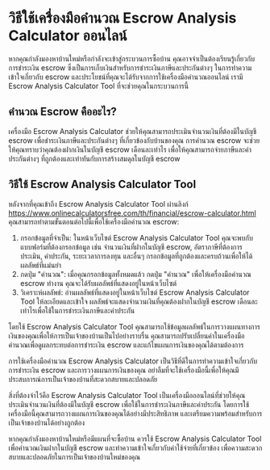 วิธีใช้เครื่องมือคำนวณ Escrow Analysis Calculator ออนไลน์
=========================================================

หากคุณกำลังมองหาบ้านใหม่หรือกำลังจะเข้าสู่กระบวนการซื้อบ้าน คุณอาจจำเป็นต้องเรียนรู้เกี่ยวกับการชำระเงิน escrow ซึ่งเป็นการเก็บเงินสำหรับการชำระเงินภาษีและประกันต่างๆ ในการทำความเข้าใจเกี่ยวกับ escrow และประโยชน์ที่คุณจะได้รับจากการใช้เครื่องมือคำนวณออนไลน์ เรามี Escrow Analysis Calculator Tool ที่จะช่วยคุณในกระบวนการนี้

คำนวณ Escrow คืออะไร?
---------------------

เครื่องมือ Escrow Analysis Calculator ช่วยให้คุณสามารถประเมินจำนวนเงินที่ต้องมีในบัญชี escrow เพื่อชำระเงินภาษีและประกันต่างๆ ที่เกี่ยวข้องกับบ้านของคุณ การคำนวณ escrow จะช่วยให้คุณทราบว่าคุณต้องฝากเงินในบัญชี escrow เดือนละเท่าไร เพื่อให้คุณสามารถจ่ายภาษีและค่าประกันต่างๆ ที่ถูกต้องและเท่าทันกับการสร้างสมดุลในบัญชี escrow

วิธีใช้ Escrow Analysis Calculator Tool
---------------------------------------

หลังจากที่คุณเข้าถึง Escrow Analysis Calculator Tool ผ่านลิงก์ <https://www.onlinecalculatorsfree.com/th/financial/escrow-calculator.html> คุณสามารถทำตามขั้นตอนต่อไปนี้เพื่อใช้เครื่องมือคำนวณ escrow:

1. กรอกข้อมูลที่จำเป็น: ในหน้าเว็บไซต์ Escrow Analysis Calculator Tool คุณจะพบกับแบบฟอร์มที่ต้องกรอกข้อมูล เช่น จำนวนเงินที่ฝากในบัญชี escrow, อัตราภาษีที่ต้องการประเมิน, ค่าประกัน, ระยะเวลาการลงทุน และอื่นๆ กรอกข้อมูลที่ถูกต้องและครบถ้วนเพื่อให้ได้ผลลัพธ์ที่แม่นยำ
2. กดปุ่ม "คำนวณ": เมื่อคุณกรอกข้อมูลทั้งหมดแล้ว กดปุ่ม "คำนวณ" เพื่อให้เครื่องมือคำนวณ escrow ทำงาน คุณจะได้รับผลลัพธ์ที่แสดงอยู่ในหน้าเว็บไซต์
3. วิเคราะห์ผลลัพธ์: อ่านผลลัพธ์ที่แสดงอยู่ในหน้าเว็บไซต์ Escrow Analysis Calculator Tool ให้ละเอียดและเข้าใจ ผลลัพธ์จะแสดงจำนวนเงินที่คุณต้องฝากในบัญชี escrow เดือนละเท่าไรเพื่อใช้ในการชำระเงินภาษีและค่าประกัน

โดยใช้ Escrow Analysis Calculator Tool คุณสามารถใช้ข้อมูลผลลัพธ์ในการวางแผนทางการเงินของคุณเพื่อให้การเป็นเจ้าของบ้านเป็นไปอย่างราบรื่น คุณสามารถปรับเปลี่ยนค่าในเครื่องมือคำนวณเพื่อดูผลกระทบต่อการชำระเงิน escrow และแก้ไขแผนการเงินของคุณได้ตามต้องการ

การใช้เครื่องมือคำนวณ Escrow Analysis Calculator เป็นวิธีที่ดีในการทำความเข้าใจเกี่ยวกับการชำระเงิน escrow และการวางแผนการเงินของคุณ อย่าลืมที่จะใช้เครื่องมือนี้เพื่อให้คุณมีประสบการณ์การเป็นเจ้าของบ้านที่สะดวกสบายและปลอดภัย

สิ่งที่ต้องจำไว้คือ Escrow Analysis Calculator Tool เป็นเครื่องมือออนไลน์ที่ช่วยให้คุณประเมินจำนวนเงินที่ต้องมีในบัญชี escrow เพื่อใช้ในการชำระเงินภาษีและค่าประกัน โดยการใช้เครื่องมือนี้คุณสามารถวางแผนการเงินของคุณได้อย่างมีประสิทธิภาพ และเตรียมความพร้อมสำหรับการเป็นเจ้าของบ้านได้อย่างถูกต้อง

หากคุณกำลังมองหาบ้านใหม่หรือมีแผนที่จะซื้อบ้าน ควรใช้ Escrow Analysis Calculator Tool เพื่อคำนวณเงินฝากในบัญชี escrow และทำความเข้าใจเกี่ยวกับค่าใช้จ่ายที่เกี่ยวข้อง เพื่อความสะดวกสบายและปลอดภัยในการเป็นเจ้าของบ้านใหม่ของคุณ